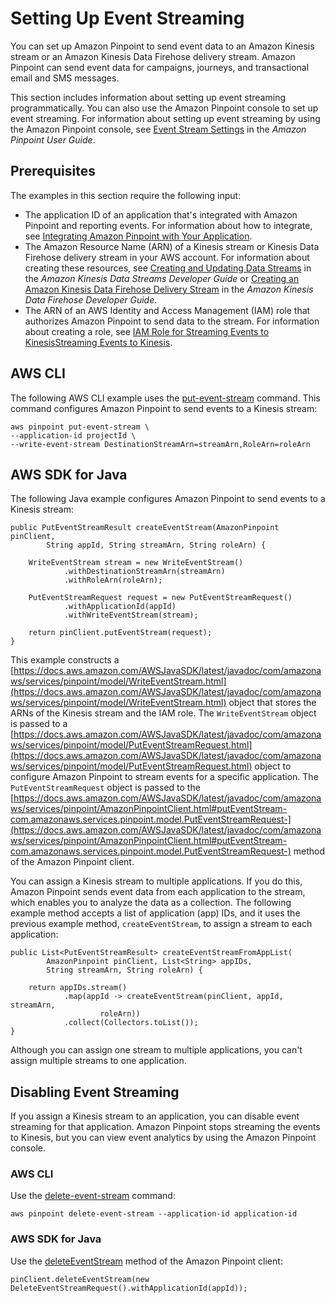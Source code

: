 # **Setting Up Event Streaming**<a name="event-streams-setup"></a>

You can set up Amazon Pinpoint to send event data to an Amazon Kinesis stream or an Amazon Kinesis Data Firehose delivery stream\. Amazon Pinpoint can send event data for campaigns, journeys, and transactional email and SMS messages\.

This section includes information about setting up event streaming programmatically\. You can also use the Amazon Pinpoint console to set up event streaming\. For information about setting up event streaming by using the Amazon Pinpoint console, see [Event Stream Settings](https://docs.aws.amazon.com/pinpoint/latest/userguide/settings-event-streams.html) in the *Amazon Pinpoint User Guide*\.

## Prerequisites<a name="event-streams-setup-prerequisites"></a>

The examples in this section require the following input:
+ The application ID of an application that's integrated with Amazon Pinpoint and reporting events\. For information about how to integrate, see [Integrating Amazon Pinpoint with Your Application](integrate.md)\.
+ The Amazon Resource Name \(ARN\) of a Kinesis stream or Kinesis Data Firehose delivery stream in your AWS account\. For information about creating these resources, see [Creating and Updating Data Streams](https://docs.aws.amazon.com/streams/latest/dev/amazon-kinesis-streams.html) in the *Amazon Kinesis Data Streams Developer Guide* or [Creating an Amazon Kinesis Data Firehose Delivery Stream](https://docs.aws.amazon.com/firehose/latest/dev/basic-create.html) in the *Amazon Kinesis Data Firehose Developer Guide*\.
+ The ARN of an AWS Identity and Access Management \(IAM\) role that authorizes Amazon Pinpoint to send data to the stream\. For information about creating a role, see [IAM Role for Streaming Events to KinesisStreaming Events to Kinesis](permissions-streams.md)\.

## AWS CLI<a name="event-streams-setup-cli"></a>

The following AWS CLI example uses the [put\-event\-stream](https://docs.aws.amazon.com/cli/latest/reference/pinpoint/put-event-stream.html) command\. This command configures Amazon Pinpoint to send events to a Kinesis stream:

```
aws pinpoint put-event-stream \
--application-id projectId \
--write-event-stream DestinationStreamArn=streamArn,RoleArn=roleArn
```

## AWS SDK for Java<a name="event-streams-setup-java"></a>

The following Java example configures Amazon Pinpoint to send events to a Kinesis stream:

```
public PutEventStreamResult createEventStream(AmazonPinpoint pinClient, 
        String appId, String streamArn, String roleArn) {
        
    WriteEventStream stream = new WriteEventStream()
            .withDestinationStreamArn(streamArn)
            .withRoleArn(roleArn);

    PutEventStreamRequest request = new PutEventStreamRequest()
            .withApplicationId(appId)
            .withWriteEventStream(stream);

    return pinClient.putEventStream(request);
}
```

This example constructs a [https://docs.aws.amazon.com/AWSJavaSDK/latest/javadoc/com/amazonaws/services/pinpoint/model/WriteEventStream.html](https://docs.aws.amazon.com/AWSJavaSDK/latest/javadoc/com/amazonaws/services/pinpoint/model/WriteEventStream.html) object that stores the ARNs of the Kinesis stream and the IAM role\. The `WriteEventStream` object is passed to a [https://docs.aws.amazon.com/AWSJavaSDK/latest/javadoc/com/amazonaws/services/pinpoint/model/PutEventStreamRequest.html](https://docs.aws.amazon.com/AWSJavaSDK/latest/javadoc/com/amazonaws/services/pinpoint/model/PutEventStreamRequest.html) object to configure Amazon Pinpoint to stream events for a specific application\. The `PutEventStreamRequest` object is passed to the [https://docs.aws.amazon.com/AWSJavaSDK/latest/javadoc/com/amazonaws/services/pinpoint/AmazonPinpointClient.html#putEventStream-com.amazonaws.services.pinpoint.model.PutEventStreamRequest-](https://docs.aws.amazon.com/AWSJavaSDK/latest/javadoc/com/amazonaws/services/pinpoint/AmazonPinpointClient.html#putEventStream-com.amazonaws.services.pinpoint.model.PutEventStreamRequest-) method of the Amazon Pinpoint client\.

You can assign a Kinesis stream to multiple applications\. If you do this, Amazon Pinpoint sends event data from each application to the stream, which enables you to analyze the data as a collection\. The following example method accepts a list of application \(app\) IDs, and it uses the previous example method, `createEventStream`, to assign a stream to each application:

```
public List<PutEventStreamResult> createEventStreamFromAppList(
        AmazonPinpoint pinClient, List<String> appIDs, 
        String streamArn, String roleArn) {

    return appIDs.stream()
            .map(appId -> createEventStream(pinClient, appId, streamArn, 
                    roleArn))
            .collect(Collectors.toList());
}
```

Although you can assign one stream to multiple applications, you can't assign multiple streams to one application\.

## Disabling Event Streaming<a name="event-streams-disable"></a>

If you assign a Kinesis stream to an application, you can disable event streaming for that application\. Amazon Pinpoint stops streaming the events to Kinesis, but you can view event analytics by using the Amazon Pinpoint console\.

### AWS CLI<a name="event-streams-disable-cli"></a>

Use the [delete\-event\-stream](https://docs.aws.amazon.com/cli/latest/reference/pinpoint/delete-event-stream.html) command:

```
aws pinpoint delete-event-stream --application-id application-id
```

### AWS SDK for Java<a name="event-streams-disable-java"></a>

Use the [deleteEventStream](https://docs.aws.amazon.com/AWSJavaSDK/latest/javadoc/com/amazonaws/services/pinpoint/AmazonPinpointClient.html#deleteEventStream-com.amazonaws.services.pinpoint.model.DeleteEventStreamRequest-) method of the Amazon Pinpoint client:

```
pinClient.deleteEventStream(new DeleteEventStreamRequest().withApplicationId(appId));
```